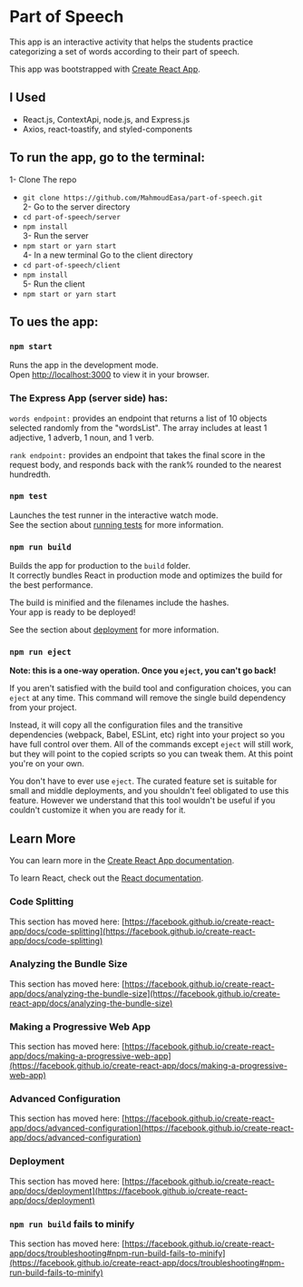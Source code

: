 # Part of Speech

This app is an interactive activity that helps the students practice categorizing a set of words according to their part of speech.

This app was bootstrapped with [Create React App](https://github.com/facebook/create-react-app).

## I Used

* React.js, ContextApi, node.js, and Express.js
* Axios, react-toastify, and styled-components

## To run the app, go to the terminal:

1- Clone The repo
   * `git clone https://github.com/MahmoudEasa/part-of-speech.git`\
2- Go to the server directory
   * `cd part-of-speech/server`
   * `npm install`\
3- Run the server
   * `npm start or yarn start`\
4- In a new terminal Go to the client directory
   * `cd part-of-speech/client`
   * `npm install`\
5- Run the client
   * `npm start or yarn start`

## To ues the app:
### `npm start`

Runs the app in the development mode.\
Open [http://localhost:3000](http://localhost:3000) to view it in your browser.

### The Express App (server side) has:

`words endpoint:` provides an endpoint that returns a list of 10 objects selected randomly from the "wordsList". The array includes at least 1 adjective, 1 adverb, 1 noun, and 1 verb.

`rank endpoint:` provides an endpoint that takes the final score in the request body, and responds back with the rank% rounded to the nearest hundredth.



### `npm test`

Launches the test runner in the interactive watch mode.\
See the section about [running tests](https://facebook.github.io/create-react-app/docs/running-tests) for more information.

### `npm run build`

Builds the app for production to the `build` folder.\
It correctly bundles React in production mode and optimizes the build for the best performance.

The build is minified and the filenames include the hashes.\
Your app is ready to be deployed!

See the section about [deployment](https://facebook.github.io/create-react-app/docs/deployment) for more information.

### `npm run eject`

**Note: this is a one-way operation. Once you `eject`, you can't go back!**

If you aren't satisfied with the build tool and configuration choices, you can `eject` at any time. This command will remove the single build dependency from your project.

Instead, it will copy all the configuration files and the transitive dependencies (webpack, Babel, ESLint, etc) right into your project so you have full control over them. All of the commands except `eject` will still work, but they will point to the copied scripts so you can tweak them. At this point you're on your own.

You don't have to ever use `eject`. The curated feature set is suitable for small and middle deployments, and you shouldn't feel obligated to use this feature. However we understand that this tool wouldn't be useful if you couldn't customize it when you are ready for it.

## Learn More

You can learn more in the [Create React App documentation](https://facebook.github.io/create-react-app/docs/getting-started).

To learn React, check out the [React documentation](https://reactjs.org/).

### Code Splitting

This section has moved here: [https://facebook.github.io/create-react-app/docs/code-splitting](https://facebook.github.io/create-react-app/docs/code-splitting)

### Analyzing the Bundle Size

This section has moved here: [https://facebook.github.io/create-react-app/docs/analyzing-the-bundle-size](https://facebook.github.io/create-react-app/docs/analyzing-the-bundle-size)

### Making a Progressive Web App

This section has moved here: [https://facebook.github.io/create-react-app/docs/making-a-progressive-web-app](https://facebook.github.io/create-react-app/docs/making-a-progressive-web-app)

### Advanced Configuration

This section has moved here: [https://facebook.github.io/create-react-app/docs/advanced-configuration](https://facebook.github.io/create-react-app/docs/advanced-configuration)

### Deployment

This section has moved here: [https://facebook.github.io/create-react-app/docs/deployment](https://facebook.github.io/create-react-app/docs/deployment)

### `npm run build` fails to minify

This section has moved here: [https://facebook.github.io/create-react-app/docs/troubleshooting#npm-run-build-fails-to-minify](https://facebook.github.io/create-react-app/docs/troubleshooting#npm-run-build-fails-to-minify)
